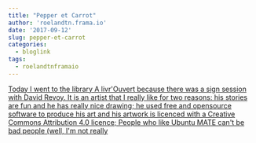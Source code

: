 ```yaml
---
title: "Pepper et Carrot"
author: 'roelandtn.frama.io'
date: '2017-09-12'
slug: pepper-et-carrot
categories:
  - bloglink
tags:
  - roelandtnframaio
---
```


[Today I went to the library A livr'Ouvert because there was a sign session with David Revoy. It is an artist that I really like for two reasons: his stories are fun and he has really nice drawing; he used free and opensource software to produce his art and his artwork is licenced with a Creative Commons Attribution 4.0 licence; People who like Ubuntu MATE can't be bad people (well, I'm not really<i class="fas fa-external-link-alt"></i>](https://roelandtn.frama.io/post/pepper-et-carrot/)

